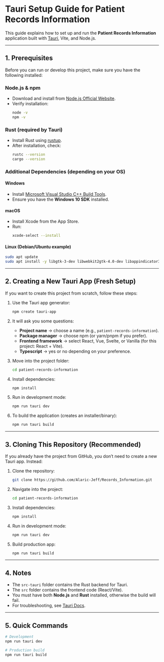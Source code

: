 # Tauri Setup Guide for Patient Records Information

This guide explains how to set up and run the **Patient Records Information** application built with [Tauri](https://tauri.app/), Vite, and Node.js.

---

## 1. Prerequisites

Before you can run or develop this project, make sure you have the following installed:

### Node.js & npm
- Download and install from [Node.js Official Website](https://nodejs.org/).
- Verify installation:
  ```bash
  node -v
  npm -v
  ```

### Rust (required by Tauri)
- Install Rust using [rustup](https://www.rust-lang.org/tools/install).
- After installation, check:
  ```bash
  rustc --version
  cargo --version
  ```

### Additional Dependencies (depending on your OS)

#### Windows
- Install [Microsoft Visual Studio C++ Build Tools](https://visualstudio.microsoft.com/visual-cpp-build-tools/).
- Ensure you have the **Windows 10 SDK** installed.

#### macOS
- Install Xcode from the App Store.
- Run:
  ```bash
  xcode-select --install
  ```

#### Linux (Debian/Ubuntu example)
```bash
sudo apt update
sudo apt install -y libgtk-3-dev libwebkit2gtk-4.0-dev libappindicator3-dev librsvg2-dev patchelf
```

---

## 2. Creating a New Tauri App (Fresh Setup)

If you want to create this project from scratch, follow these steps:

1. Use the Tauri app generator:
   ```bash
   npm create tauri-app
   ```

2. It will ask you some questions:
   - **Project name** → choose a name (e.g., `patient-records-information`).
   - **Package manager** → choose npm (or yarn/pnpm if you prefer).
   - **Frontend framework** → select React, Vue, Svelte, or Vanilla (for this project: React + Vite).
   - **Typescript** → yes or no depending on your preference.

3. Move into the project folder:
   ```bash
   cd patient-records-information
   ```

4. Install dependencies:
   ```bash
   npm install
   ```

5. Run in development mode:
   ```bash
   npm run tauri dev
   ```

6. To build the application (creates an installer/binary):
   ```bash
   npm run tauri build
   ```

---

## 3. Cloning This Repository (Recommended)

If you already have the project from GitHub, you don’t need to create a new Tauri app. Instead:

1. Clone the repository:
   ```bash
   git clone https://github.com/Alaric-Jeff/Records_Information.git
   ```

2. Navigate into the project:
   ```bash
   cd patient-records-information
   ```

3. Install dependencies:
   ```bash
   npm install
   ```

4. Run in development mode:
   ```bash
   npm run tauri dev
   ```

5. Build production app:
   ```bash
   npm run tauri build
   ```

---

## 4. Notes

- The `src-tauri` folder contains the Rust backend for Tauri.
- The `src` folder contains the frontend code (React/Vite).
- You must have both **Node.js** and **Rust** installed, otherwise the build will fail.
- For troubleshooting, see [Tauri Docs](https://tauri.app/).

---

## 5. Quick Commands

```bash
# Development
npm run tauri dev

# Production build
npm run tauri build
```

